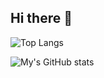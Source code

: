 ## Hi there 👋

![Top Langs](https://github-readme-stats.vercel.app/api/top-langs/?username=lalala-233&layout=compact&exclude_repo=MindMap)

![My's GitHub stats](https://github-readme-stats.vercel.app/api?username=lalala-233)
